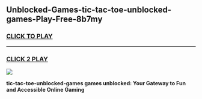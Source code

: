 
## Unblocked-Games-tic-tac-toe-unblocked-games-Play-Free-8b7my
<h3>
<a href="https://premium76.site?title=tic-tac-toe-unblocked-games&ref=18A">CLICK TO PLAY</a></h3>
<hr>

<h3>
<a href="https://premium76.site?title=tic-tac-toe-unblocked-games&ref=18A">CLICK 2 PLAY</a>
  
</h3>

<a href="https://premium76.site?title=tic-tac-toe-unblocked-games&ref=18A"><img src="https://clearcache.store/games.png"></a>


**tic-tac-toe-unblocked-games games unblocked: Your Gateway to Fun and Accessible Online Gaming**
